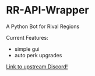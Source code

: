 # RR-API-Wrapper
A Python Bot for Rival Regions

Current Features:
- simple gui
- auto perk upgrades

[Link to upstream Discord!](https://discord.gg/6fzHtJM)
